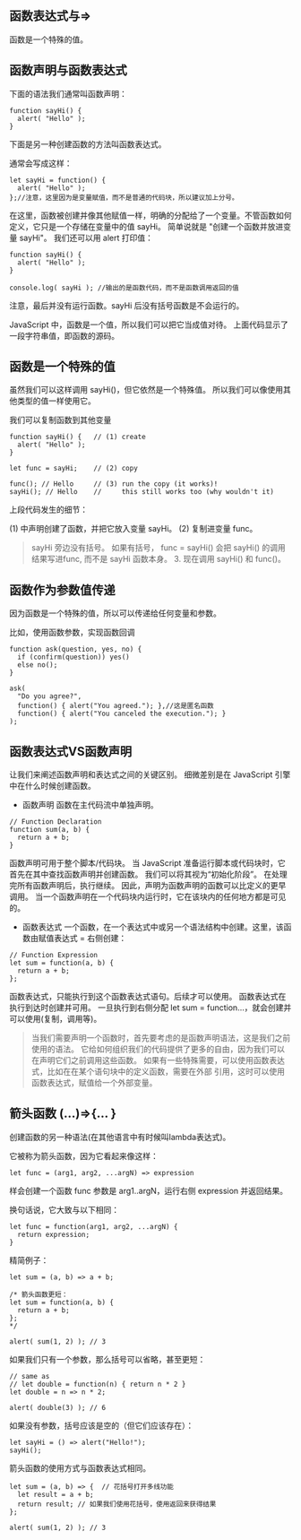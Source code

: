 ## 函数表达式与=>

函数是一个特殊的值。

## 函数声明与函数表达式

下面的语法我们通常叫函数声明：
```
function sayHi() {
  alert( "Hello" );
}
```
下面是另一种创建函数的方法叫函数表达式。

通常会写成这样：
```
let sayHi = function() {
  alert( "Hello" );
};//注意，这里因为是变量赋值，而不是普通的代码块，所以建议加上分号。
```
在这里，函数被创建并像其他赋值一样，明确的分配给了一个变量。不管函数如何定义，它只是一个存储在变量中的值 sayHi。
简单说就是 "创建一个函数并放进变量 sayHi"。
我们还可以用 alert 打印值：
```
function sayHi() {
  alert( "Hello" );
}

console.log( sayHi ); //输出的是函数代码，而不是函数调用返回的值
```

注意，最后并没有运行函数。sayHi 后没有括号函数是不会运行的。

JavaScript 中，函数是一个值，所以我们可以把它当成值对待。
上面代码显示了一段字符串值，即函数的源码。

函数是一个特殊的值
---

虽然我们可以这样调用 sayHi()，但它依然是一个特殊值。
所以我们可以像使用其他类型的值一样使用它。

我们可以复制函数到其他变量
```
function sayHi() {   // (1) create
  alert( "Hello" );
}

let func = sayHi;    // (2) copy

func(); // Hello     // (3) run the copy (it works)!
sayHi(); // Hello    //     this still works too (why wouldn't it)
```
上段代码发生的细节：

(1) 中声明创建了函数，并把它放入变量 sayHi。
(2) 复制进变量 func。
>sayHi 旁边没有括号。 如果有括号， func = sayHi() 会把 sayHi() 的调用结果写进func,
而不是 sayHi 函数本身。 3. 现在调用 sayHi() 和 func()。

## 函数作为参数值传递

因为函数是一个特殊的值，所以可以传递给任何变量和参数。

比如，使用函数参数，实现函数回调

```
function ask(question, yes, no) {
  if (confirm(question)) yes()
  else no();
}

ask(
  "Do you agree?",
  function() { alert("You agreed."); },//这是匿名函数
  function() { alert("You canceled the execution."); }
);
```

## 函数表达式VS函数声明

让我们来阐述函数声明和表达式之间的关键区别。
细微差别是在 JavaScript 引擎中在什么时候创建函数。


* 函数声明
函数在主代码流中单独声明。
```
// Function Declaration
function sum(a, b) {
  return a + b;
}
```
函数声明可用于整个脚本/代码块。
当 JavaScript 准备运行脚本或代码块时，它首先在其中查找函数声明并创建函数。
我们可以将其视为“初始化阶段”。
在处理完所有函数声明后，执行继续。
因此，声明为函数声明的函数可以比定义的更早调用。
当一个函数声明在一个代码块内运行时，它在该块内的任何地方都是可见的。

* 函数表达式
一个函数，在一个表达式中或另一个语法结构中创建。这里，该函数由赋值表达式 = 右侧创建：
```
// Function Expression
let sum = function(a, b) {
  return a + b;
};
```
函数表达式，只能执行到这个函数表达式语句。后续才可以使用。
函数表达式在执行到达时创建并可用。
一旦执行到右侧分配 let sum = function…，就会创建并可以使用(复制，调用等)。


>当我们需要声明一个函数时，首先要考虑的是函数声明语法，这是我们之前使用的语法。
>它给如何组织我们的代码提供了更多的自由，因为我们可以在声明它们之前调用这些函数。
>如果有一些特殊需要，可以使用函数表达式，比如在在某个语句块中的定义函数，需要在外部
>引用，这时可以使用函数表达式，赋值给一个外部变量。

## 箭头函数 (...)=>{... }
创建函数的另一种语法(在其他语言中有时候叫lambda表达式)。


它被称为箭头函数，因为它看起来像这样：
```
let func = (arg1, arg2, ...argN) => expression
```
样会创建一个函数 func 参数是 arg1..argN，运行右侧 expression 并返回结果。

换句话说，它大致与以下相同：
```
let func = function(arg1, arg2, ...argN) {
  return expression;
}
```

精简例子：
```
let sum = (a, b) => a + b;

/* 箭头函数更短：
let sum = function(a, b) {
  return a + b;
};
*/

alert( sum(1, 2) ); // 3
```
如果我们只有一个参数，那么括号可以省略，甚至更短：
```
// same as
// let double = function(n) { return n * 2 }
let double = n => n * 2;

alert( double(3) ); // 6
```
如果没有参数，括号应该是空的（但它们应该存在）：
```
let sayHi = () => alert("Hello!");
sayHi();
```
箭头函数的使用方式与函数表达式相同。
```
let sum = (a, b) => {  // 花括号打开多线功能
  let result = a + b;
  return result; // 如果我们使用花括号，使用返回来获得结果
};

alert( sum(1, 2) ); // 3
```
